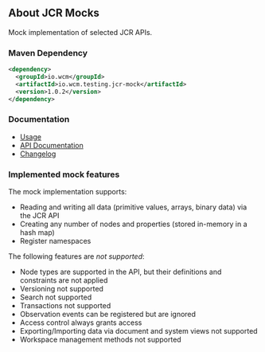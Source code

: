 ## About JCR Mocks

Mock implementation of selected JCR APIs.

### Maven Dependency

```xml
<dependency>
  <groupId>io.wcm</groupId>
  <artifactId>io.wcm.testing.jcr-mock</artifactId>
  <version>1.0.2</version>
</dependency>
```

### Documentation

* [Usage](usage.html)
* [API Documentation](apidocs/)
* [Changelog](changes-report.html)

### Implemented mock features

The mock implementation supports:

* Reading and writing all data (primitive values, arrays, binary data) via the JCR API
* Creating any number of nodes and properties (stored in-memory in a hash map)
* Register namespaces

The following features are *not supported*:

* Node types are supported in the API, but their definitions and constraints are not applied
* Versioning not supported
* Search not supported
* Transactions not supported
* Observation events can be registered but are ignored
* Access control always grants access
* Exporting/Importing data via document and system views not supported 
* Workspace management methods not supported
